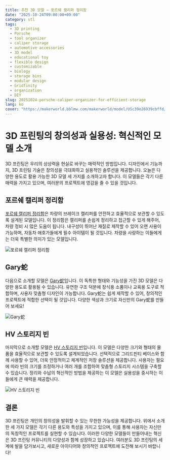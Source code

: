 ```yaml
---
title: 추천 3D 모델 – 포르쉐 캘리퍼 정리함
date: "2025-10-24T09:00:00+09:00"
category: stl
tags:
  - 3D printing
  - Porsche
  - tool organizer
  - caliper storage
  - automotive accessories
  - 3D model
  - educational toy
  - flexible design
  - customizable
  - biology
  - storage bins
  - modular design
  - Gridfinity
  - organization
  - DIY
slug: 20251024-porsche-caliper-organizer-for-efficient-storage
lang: ko
cover: "https://makerworld.bblmw.com/makerworld/model/USc39e26939cbffd/design/2025-10-24_1295b4c75053e8.jpg"
---
```


# 3D 프린팅의 창의성과 실용성: 혁신적인 모델 소개

3D 프린팅은 우리의 상상력을 현실로 바꾸는 매력적인 방법입니다. 디자인에서 기능까지, 3D 프린팅 기술은 창의성을 극대화하고 실용적인 솔루션을 제공합니다. 오늘은 다양한 용도로 활용 가능한 3D 모델 세 가지를 소개하고자 합니다. 이 모델들은 각기 다른 매력을 가지고 있으며, 여러분의 프로젝트에 영감을 줄 수 있을 것입니다.

## 포르쉐 캘리퍼 정리함

[포르쉐 캘리퍼 정리함](https://makerworld.com/en/models/1918811-porsche-caliper-organizer)은 차량의 브레이크 캘리퍼를 안전하고 효율적으로 보관할 수 있도록 설계된 모델입니다. 이 정리함은 캘리퍼를 손쉽게 정리하고 접근할 수 있게 해주어, 차량 정비 시 많은 도움이 됩니다. 내구성이 뛰어난 재질로 제작할 수 있어 오랜 사용이 가능하며, 자동차 애호가들에게 필수 아이템이 될 것입니다. 차량을 사랑하는 이들에게는 더욱 특별한 의미가 있는 모델입니다.

![포르쉐 캘리퍼 정리함](https://makerworld.bblmw.com/makerworld/model/USc39e26939cbffd/design/2025-10-24_1295b4c75053e8.jpg)

## Gary蛇

다음으로 소개할 모델은 [Gary蛇](https://makerworld.com/en/models/1919409-gary-snake)입니다. 이 독특한 형태와 기능성을 가진 3D 모델은 다양한 용도로 활용될 수 있습니다. 유연한 구조 덕분에 장식용 소품이나 교육용 도구로 적합하며, 사용자 맞춤형 디자인이 가능합니다. Gary蛇는 쉽게 제작할 수 있어, 창의적인 프로젝트에 적합한 선택이 될 것입니다. 다양한 색상과 크기로 자신만의 Gary蛇를 만들어 보세요!

![Gary蛇](https://makerworld.bblmw.com/makerworld/model/US88134a39bd7932/design/2025-10-24_64379b0929d2d.jpg)

## HV 스토리지 빈

마지막으로 소개할 모델은 [HV 스토리지 빈](https://makerworld.com/en/models/1919736-hv-storage-bins-with-optional-gridfinity-base)입니다. 이 모델은 다양한 크기와 형태의 물품을 효율적으로 보관할 수 있도록 설계되었습니다. 선택적으로 그리드핀티 베이스와 함께 사용할 수 있어, 더욱 안정적이고 체계적인 저장 솔루션을 제공합니다. 사용자는 필요에 따라 빈의 크기를 조정하거나 여러 개를 조합하여 맞춤형 스토리지 시스템을 구축할 수 있습니다. 정리와 수납의 혁신적인 방법을 제공하는 이 모델은 실용성을 중시하는 이들에게 큰 매력을 제공합니다.

![HV 스토리지 빈](https://makerworld.bblmw.com/makerworld/model/US7b82b9f1dc122/design/2025-10-24_61afb5fcad27b.png)

## 결론

3D 프린팅은 개인의 창의성을 발휘할 수 있는 무한한 가능성을 제공합니다. 위에서 소개한 세 가지 모델은 각기 다른 용도와 특성을 가지고 있으며, 이를 통해 사용자는 자신만의 독창적인 프로젝트를 실현할 수 있습니다. 이러한 다양한 모델들이 만들어내는 혁신은 3D 프린팅 커뮤니티의 다양성과 함께 성장하고 있습니다. 여러분도 3D 프린팅의 세계에 발을 담가보시고, 새로운 아이디어와 창의적인 프로젝트에 도전해 보시기 바랍니다!